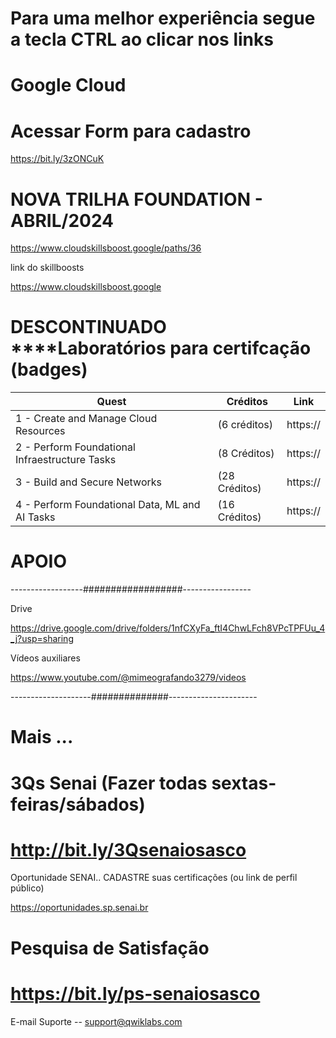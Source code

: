 # Para uma melhor experiência segue a tecla CTRL ao clicar nos links


# Google Cloud


# Acessar Form para cadastro

https://bit.ly/3zONCuK

# NOVA TRILHA FOUNDATION - ABRIL/2024
https://www.cloudskillsboost.google/paths/36

link do skillboosts

https://www.cloudskillsboost.google


# DESCONTINUADO ****Laboratórios para certifcação (badges)
| Quest | Créditos | Link |
| --- | --- | ---|
| 1 - Create and Manage Cloud Resources | (6 créditos) | https:// |
| 2 - Perform Foundational Infraestructure Tasks | (8 Créditos) | https:// |
| 3 - Build and Secure Networks | (28 Créditos) | https:// |
| 4 -  Perform Foundational Data, ML and AI Tasks | (16 Créditos) | https:// |



# APOIO

------------------##################-----------------

Drive    

https://drive.google.com/drive/folders/1nfCXyFa_ftI4ChwLFch8VPcTPFUu_4_j?usp=sharing


Vídeos auxiliares
 
https://www.youtube.com/@mimeografando3279/videos

--------------------##############----------------------

# Mais ...

# 3Qs Senai (Fazer todas sextas-feiras/sábados)

# http://bit.ly/3Qsenaiosasco

Oportunidade SENAI.. CADASTRE suas certificações (ou link de perfil público)

https://oportunidades.sp.senai.br

 
# Pesquisa de Satisfação

# https://bit.ly/ps-senaiosasco 


E-mail Suporte  --  support@qwiklabs.com


